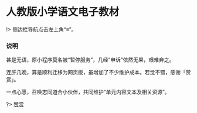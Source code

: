 # 人教版小学语文电子教材

!> 侧边栏导航点击左上角“≡”。

### 说明

甚是无语，原小程序莫名被“暂停服务”，几经“申诉”依然无果，艰难弃之。

连肝几晚，算是顺利迁移为网页版，虽增加了不少维护成本。若觉不错，感谢「赞赏」。

一点心愿，召唤志同道合小伙伴，共同维护“单元内容文本及相关资源”。

?> <a class="zoom" href="https://cdn.edui.fun/images/pay.webp">赞赏</a>